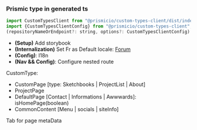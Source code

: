 ### Prismic type in generated ts

```` javascript
import CustomTypesClient from "@prismicio/custom-types-client/dist/index";
import {CustomTypesClientConfig} from "@prismicio/custom-types-client";
(repositoryNameOrEndpoint?: string, options?: CustomTypesClientConfig): typeof CustomTypesClient;
````

* **(Setup)** Add storybook
* **(Internalization)** Set Fr as Default
  locale: [Forum](https://community.prismic.io/t/changing-the-main-locale-language/1010)
* **(Config)**: I18n
* **(Nav && Config)**: Configure nested route

CustomType:

- CustomPage [type: Sketchbooks | ProjectList | About]
- ProjectPage
- DefaultPage [Contact | Informations | Awwwards]: isHomePage(boolean)
- CommonContent [Menu | socials | siteInfo]

Tab for page  metaData
